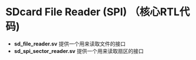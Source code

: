 SDcard File Reader (SPI) （核心RTL代码)
===========================

* **sd_file_reader.sv** 提供一个用来读取文件的接口
* **sd_spi_sector_reader.sv** 提供一个用来读取扇区的接口
